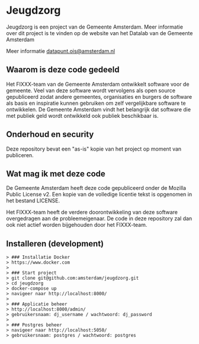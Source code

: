 # Jeugdzorg

Jeugdzorg is een project van de Gemeente Amsterdam. Meer informatie over dit project is te vinden op de website van het Datalab van de Gemeente Amsterdam

Meer informatie datapunt.ois@amsterdam.nl

## Waarom is deze code gedeeld

Het FIXXX-team van de Gemeente Amsterdam ontwikkelt software voor de gemeente. Veel van deze software wordt vervolgens als open source gepubliceerd zodat andere gemeentes, organisaties en burgers de software als basis en inspiratie kunnen gebruiken om zelf vergelijkbare software te ontwikkelen. De Gemeente Amsterdam vindt het belangrijk dat software die met publiek geld wordt ontwikkeld ook publiek beschikbaar is.

## Onderhoud en security

Deze repository bevat een "as-is" kopie van het project op moment van publiceren.

## Wat mag ik met deze code

De Gemeente Amsterdam heeft deze code gepubliceerd onder de Mozilla Public License v2.
Een kopie van de volledige licentie tekst is opgenomen in het bestand LICENSE.

Het FIXXX-team heeft de verdere doorontwikkeling van deze software overgedragen
aan de probleemeigenaar. De code in deze repository zal dan ook niet actief worden
bijgehouden door het FIXXX-team.

## Installeren (development)
```
> ### Installatie Docker
> https://www.docker.com
>
> ### Start project
> git clone git@github.com:amsterdam/jeugdzorg.git
> cd jeugdzorg
> docker-compose up
> navigeer naar http://localhost:8000/
>
> ### Applicatie beheer
> http://localhost:8000/admin/
> gebruikersnaam: dj_username / wachtwoord: dj_password
>
> ### Postgres beheer
> navigeer naar http://localhost:5050/
> gebruikersnaam: postgres / wachtwoord: postgres
```

